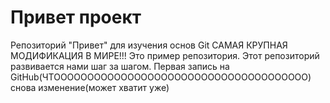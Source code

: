 # Привет проект
Репозиторий "Привет" для изучения основ Git
САМАЯ КРУПНАЯ МОДИФИКАЦИЯ В МИРЕ!!!
Это пример репозитория.
Этот репозиторий развивается нами шаг за шагом.
Первая запись на GitHub(ЧТОООООООООООООООООООООООООООООООООООООО)
снова изменение(может хватит уже)
